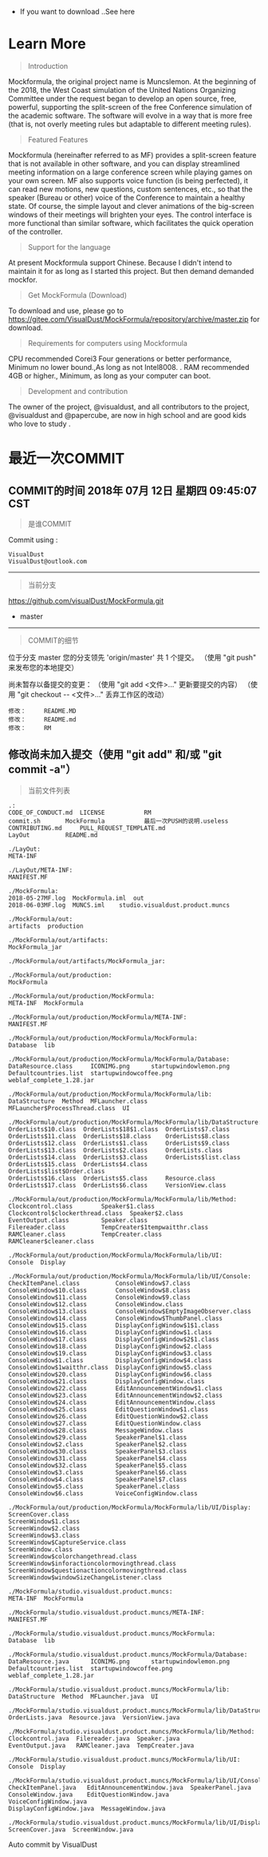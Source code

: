 
* If you want to download ..See here
# Learn More

> Introduction

Mockformula, the original project name is Muncslemon. At the beginning of the 2018, the West Coast simulation of the United Nations Organizing Committee under the request began to develop an open source, free, powerful, supporting the split-screen of the free Conference simulation of the academic software. The software will evolve in a way that is more free (that is, not overly meeting rules but adaptable to different meeting rules).


> Featured Features

Mockformula (hereinafter referred to as MF) provides a split-screen feature that is not available in other software, and you can display streamlined meeting information on a large conference screen while playing games on your own screen. MF also supports voice function (is being perfected), it can read new motions, new questions, custom sentences, etc., so that the speaker (Bureau or other) voice of the Conference to maintain a healthy state. Of course, the simple layout and clever animations of the big-screen windows of their meetings will brighten your eyes. The control interface is more functional than similar software, which facilitates the quick operation of the controller.


> Support for the language

At present Mockformula support Chinese. Because I didn't intend to maintain it for as long as I started this project. But then demand demanded mockfor.


> Get MockFormula (Download)

To download and use, please go to https://gitee.com/VisualDust/MockFormula/repository/archive/master.zip for download.


>Requirements for computers using Mockformula

CPU  recommended Corei3 Four generations or better performance,                  Minimum no lower bound.,As long as not Intel8008. .
RAM recommended 4GB or higher.,
         Minimum, as long as your computer can boot.


> Development and contribution

The owner of the project, @visualdust, and all contributors to the project, @visualdust and @papercube, are now in high school and are good kids who love to study .


# 最近一次COMMIT

COMMIT的时间
2018年 07月 12日 星期四 09:45:07 CST
---
> 是谁COMMIT

Commit using :
```
VisualDust
VisualDust@outlook.com
```
---
> 当前分支

https://github.com/visualDust/MockFormula.git
* master

---
> COMMIT的细节

位于分支 master
您的分支领先 'origin/master' 共 1 个提交。
  （使用 "git push" 来发布您的本地提交）

尚未暂存以备提交的变更：
  （使用 "git add <文件>..." 更新要提交的内容）
  （使用 "git checkout -- <文件>..." 丢弃工作区的改动）

	修改：     README.MD
	修改：     README.md
	修改：     RM

修改尚未加入提交（使用 "git add" 和/或 "git commit -a"）
---
> 当前文件列表

```
.:
CODE_OF_CONDUCT.md  LICENSE		      RM
commit.sh	    MockFormula		      最后一次PUSH的说明.useless
CONTRIBUTING.md     PULL_REQUEST_TEMPLATE.md
LayOut		    README.md

./LayOut:
META-INF

./LayOut/META-INF:
MANIFEST.MF

./MockFormula:
2018-05-27MF.log  MockFormula.iml  out
2018-06-03MF.log  MUNCS.iml	   studio.visualdust.product.muncs

./MockFormula/out:
artifacts  production

./MockFormula/out/artifacts:
MockFormula_jar

./MockFormula/out/artifacts/MockFormula_jar:

./MockFormula/out/production:
MockFormula

./MockFormula/out/production/MockFormula:
META-INF  MockFormula

./MockFormula/out/production/MockFormula/META-INF:
MANIFEST.MF

./MockFormula/out/production/MockFormula/MockFormula:
Database  lib

./MockFormula/out/production/MockFormula/MockFormula/Database:
DataResource.class     ICONIMG.png		startupwindowlemon.png
Defaultcountries.list  startupwindowcoffee.png	weblaf_complete_1.28.jar

./MockFormula/out/production/MockFormula/MockFormula/lib:
DataStructure  Method  MFLauncher.class  MFLauncher$ProcessThread.class  UI

./MockFormula/out/production/MockFormula/MockFormula/lib/DataStructure:
OrderLists$10.class  OrderLists$18$1.class  OrderLists$7.class
OrderLists$11.class  OrderLists$18.class    OrderLists$8.class
OrderLists$12.class  OrderLists$1.class     OrderLists$9.class
OrderLists$13.class  OrderLists$2.class     OrderLists.class
OrderLists$14.class  OrderLists$3.class     OrderLists$list.class
OrderLists$15.class  OrderLists$4.class     OrderLists$list$Order.class
OrderLists$16.class  OrderLists$5.class     Resource.class
OrderLists$17.class  OrderLists$6.class     VersionView.class

./MockFormula/out/production/MockFormula/MockFormula/lib/Method:
Clockcontrol.class		  Speaker$1.class
Clockcontrol$clockerthread.class  Speaker$2.class
EventOutput.class		  Speaker.class
Filereader.class		  TempCreater$1tempwaitthr.class
RAMCleaner.class		  TempCreater.class
RAMCleaner$cleaner.class

./MockFormula/out/production/MockFormula/MockFormula/lib/UI:
Console  Display

./MockFormula/out/production/MockFormula/MockFormula/lib/UI/Console:
CheckItemPanel.class	      ConsoleWindow$7.class
ConsoleWindow$10.class	      ConsoleWindow$8.class
ConsoleWindow$11.class	      ConsoleWindow$9.class
ConsoleWindow$12.class	      ConsoleWindow.class
ConsoleWindow$13.class	      ConsoleWindow$EmptyImageObserver.class
ConsoleWindow$14.class	      ConsoleWindow$ThumbPanel.class
ConsoleWindow$15.class	      DisplayConfigWindow$1$1.class
ConsoleWindow$16.class	      DisplayConfigWindow$1.class
ConsoleWindow$17.class	      DisplayConfigWindow$2$1.class
ConsoleWindow$18.class	      DisplayConfigWindow$2.class
ConsoleWindow$19.class	      DisplayConfigWindow$3.class
ConsoleWindow$1.class	      DisplayConfigWindow$4.class
ConsoleWindow$1waitthr.class  DisplayConfigWindow$5.class
ConsoleWindow$20.class	      DisplayConfigWindow$6.class
ConsoleWindow$21.class	      DisplayConfigWindow.class
ConsoleWindow$22.class	      EditAnnouncementWindow$1.class
ConsoleWindow$23.class	      EditAnnouncementWindow$2.class
ConsoleWindow$24.class	      EditAnnouncementWindow.class
ConsoleWindow$25.class	      EditQuestionWindow$1.class
ConsoleWindow$26.class	      EditQuestionWindow$2.class
ConsoleWindow$27.class	      EditQuestionWindow.class
ConsoleWindow$28.class	      MessageWindow.class
ConsoleWindow$29.class	      SpeakerPanel$1.class
ConsoleWindow$2.class	      SpeakerPanel$2.class
ConsoleWindow$30.class	      SpeakerPanel$3.class
ConsoleWindow$31.class	      SpeakerPanel$4.class
ConsoleWindow$32.class	      SpeakerPanel$5.class
ConsoleWindow$3.class	      SpeakerPanel$6.class
ConsoleWindow$4.class	      SpeakerPanel$7.class
ConsoleWindow$5.class	      SpeakerPanel.class
ConsoleWindow$6.class	      VoiceConfigWindow.class

./MockFormula/out/production/MockFormula/MockFormula/lib/UI/Display:
ScreenCover.class
ScreenWindow$1.class
ScreenWindow$2.class
ScreenWindow$3.class
ScreenWindow$CaptureService.class
ScreenWindow.class
ScreenWindow$colorchangethread.class
ScreenWindow$inforactioncolormovingthread.class
ScreenWindow$questionactioncolormovingthread.class
ScreenWindow$windowSizeChangeListener.class

./MockFormula/studio.visualdust.product.muncs:
META-INF  MockFormula

./MockFormula/studio.visualdust.product.muncs/META-INF:
MANIFEST.MF

./MockFormula/studio.visualdust.product.muncs/MockFormula:
Database  lib

./MockFormula/studio.visualdust.product.muncs/MockFormula/Database:
DataResource.java      ICONIMG.png		startupwindowlemon.png
Defaultcountries.list  startupwindowcoffee.png	weblaf_complete_1.28.jar

./MockFormula/studio.visualdust.product.muncs/MockFormula/lib:
DataStructure  Method  MFLauncher.java	UI

./MockFormula/studio.visualdust.product.muncs/MockFormula/lib/DataStructure:
OrderLists.java  Resource.java	VersionView.java

./MockFormula/studio.visualdust.product.muncs/MockFormula/lib/Method:
Clockcontrol.java  Filereader.java  Speaker.java
EventOutput.java   RAMCleaner.java  TempCreater.java

./MockFormula/studio.visualdust.product.muncs/MockFormula/lib/UI:
Console  Display

./MockFormula/studio.visualdust.product.muncs/MockFormula/lib/UI/Console:
CheckItemPanel.java	  EditAnnouncementWindow.java  SpeakerPanel.java
ConsoleWindow.java	  EditQuestionWindow.java      VoiceConfigWindow.java
DisplayConfigWindow.java  MessageWindow.java

./MockFormula/studio.visualdust.product.muncs/MockFormula/lib/UI/Display:
ScreenCover.java  ScreenWindow.java
```

Auto commit by VisualDust
